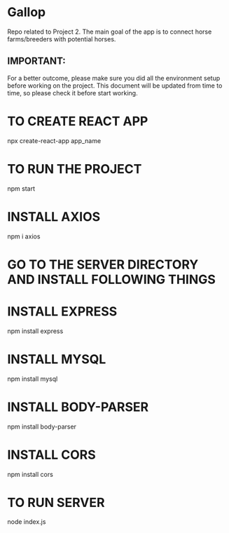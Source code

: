 # Gallop

Repo related to Project 2. The main goal of the app is to connect horse farms/breeders with potential horses.

## IMPORTANT:

For a better outcome, please make sure you did all the environment setup before working on the project. This document will be updated from time to time, so please check it before start working.

# TO CREATE REACT APP

npx create-react-app app_name

# TO RUN THE PROJECT

npm start

# INSTALL AXIOS

npm i axios

# GO TO THE SERVER DIRECTORY AND INSTALL FOLLOWING THINGS

# INSTALL EXPRESS

npm install express

# INSTALL MYSQL

npm install mysql

# INSTALL BODY-PARSER

npm install body-parser

# INSTALL CORS

npm install cors

# TO RUN SERVER

node index.js

